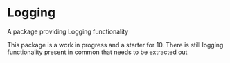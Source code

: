# Logging

A package providing Logging functionality

This package is a work in progress and a starter for 10. There is still logging functionality present in common that needs to be extracted out
